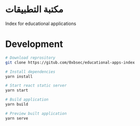 # مكتبة التطبيقات

Index for educational applications

# Development

```bash
# Download reprository
git clone https://gitub.com/0xbsec/educational-apps-index

# Install dependencies
yarn install

# Start react static server
yarn start

# Build application
yarn build

# Preview built application
yarn serve
```